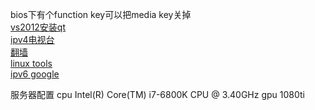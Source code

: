 bios下有个function key可以把media key关掉  
[vs2012安装qt](http://blog.csdn.net/wangell/article/details/18380859)  
[ipv4电视台](http://ivi.bupt.edu.cn/)  
[翻墙](http://www.freefq.com/ext/)  
[linux tools](http://linuxtools-rst.readthedocs.io/zh_CN/latest/tool/gdb.html)  
[ipv6 google](http://ipv6.google.com.hk/?gws_rd=cr  )

服务器配置
cpu Intel(R) Core(TM) i7-6800K CPU @ 3.40GHz
gpu 1080ti


